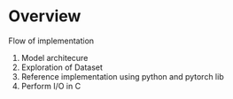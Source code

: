 # Overview

Flow of implementation

1. Model architecure
2. Exploration of Dataset
3. Reference implementation using python and pytorch lib
4. Perform I/O in C